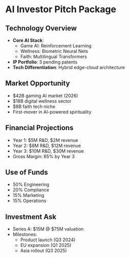 # AI Investor Pitch Package

## Technology Overview

- **Core AI Stack**:
  - Game AI: Reinforcement Learning
  - Wellness: Biometric Neural Nets
  - Faith: Multilingual Transformers
- **IP Portfolio**: 3 pending patents
- **Tech Differentiation**: Hybrid edge-cloud architecture

## Market Opportunity

- $42B gaming AI market (2026)
- $18B digital wellness sector
- $8B faith tech niche
- First-mover in AI-powered spirituality

## Financial Projections

- Year 1: $5M R&D, $2M revenue
- Year 2: $8M R&D, $12M revenue
- Year 3: $10M R&D, $30M revenue
- Gross Margin: 65% by Year 3

## Use of Funds

- 50% Engineering
- 20% Compliance
- 15% Marketing
- 15% Operations

## Investment Ask

- Series A: $15M @ $75M valuation
- Milestones:
  - Product launch (Q3 2024)
  - EU expansion (Q1 2025)
  - Asia rollout (Q3 2025)
